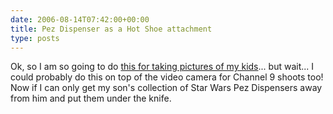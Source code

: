 ```yaml
---
date: 2006-08-14T07:42:00+00:00
title: Pez Dispenser as a Hot Shoe attachment
type: posts
---
```

Ok, so I am so going to do [this for taking pictures of my kids](http://shootingthekids.dpblogs.com/2006/06/27/make-your-photo-subjects-laugh/)... but wait... I could probably do this on top of the video camera for Channel 9 shoots too! Now if I can only get my son's collection of Star Wars Pez Dispensers away from him and put them under the knife.
